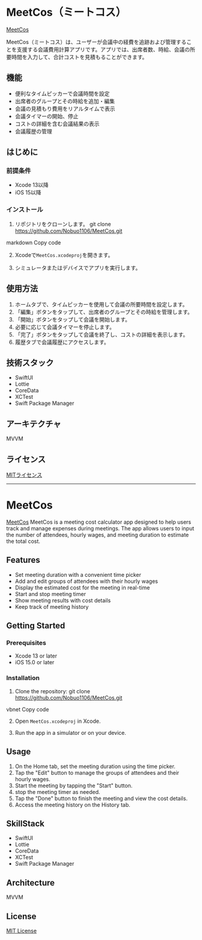 # MeetCos（ミートコス）
[MeetCos](https://apple.co/4222VeK)

MeetCos（ミートコス）は、ユーザーが会議中の経費を追跡および管理することを支援する会議費用計算アプリです。アプリでは、出席者数、時給、会議の所要時間を入力して、合計コストを見積もることができます。

## 機能

- 便利なタイムピッカーで会議時間を設定
- 出席者のグループとその時給を追加・編集
- 会議の見積もり費用をリアルタイムで表示
- 会議タイマーの開始、停止
- コストの詳細を含む会議結果の表示
- 会議履歴の管理

## はじめに

### 前提条件

- Xcode 13以降
- iOS 15以降

### インストール

1. リポジトリをクローンします。
git clone https://github.com/Nobuo1106/MeetCos.git

markdown
Copy code

2. Xcodeで`MeetCos.xcodeproj`を開きます。

3. シミュレータまたはデバイスでアプリを実行します。

## 使用方法

1. ホームタブで、タイムピッカーを使用して会議の所要時間を設定します。
2. 「編集」ボタンをタップして、出席者のグループとその時給を管理します。
3. 「開始」ボタンをタップして会議を開始します。
4. 必要に応じて会議タイマーを停止します。
5. 「完了」ボタンをタップして会議を終了し、コストの詳細を表示します。
6. 履歴タブで会議履歴にアクセスします。

## 技術スタック
- SwiftUI
- Lottie
- CoreData
- XCTest
- Swift Package Manager

## アーキテクチャ
MVVM

## ライセンス

[MITライセンス](https://choosealicense.com/licenses/mit/)


---
  


# MeetCos
[MeetCos](https://apple.co/4222VeK)
MeetCos is a meeting cost calculator app designed to help users track and manage expenses during meetings. The app allows users to input the number of attendees, hourly wages, and meeting duration to estimate the total cost.

## Features

- Set meeting duration with a convenient time picker
- Add and edit groups of attendees with their hourly wages
- Display the estimated cost for the meeting in real-time
- Start and stop meeting timer
- Show meeting results with cost details
- Keep track of meeting history

## Getting Started

### Prerequisites

- Xcode 13 or later
- iOS 15.0 or later

### Installation

1. Clone the repository:
git clone https://github.com/Nobuo1106/MeetCos.git

vbnet
Copy code

2. Open `MeetCos.xcodeproj` in Xcode.

3. Run the app in a simulator or on your device.

## Usage

1. On the Home tab, set the meeting duration using the time picker.
2. Tap the "Edit" button to manage the groups of attendees and their hourly wages.
3. Start the meeting by tapping the "Start" button.
4. stop the meeting timer as needed.
5. Tap the "Done" button to finish the meeting and view the cost details.
6. Access the meeting history on the History tab.

## SkillStack
- SwiftUI
- Lottie
- CoreData
- XCTest
- Swift Package Manager

## Architecture
MVVM

## License

[MIT License](https://choosealicense.com/licenses/mit/)
